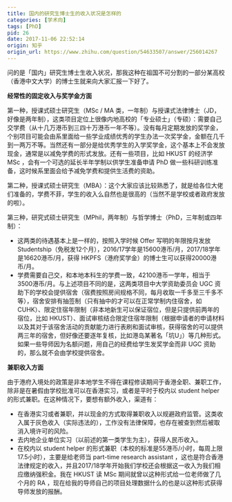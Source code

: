 ```yaml
---
title: 国内的研究生博士生的收入状况是怎样的
categories: [学术向]
tags: [PhD]
pid: 26
date: 2017-11-06 22:52:14
origin: 知乎
origin_url: https://www.zhihu.com/question/54633507/answer/256014267
---
```


问的是「国内」研究生博士生收入状况，那我这种在祖国不可分割的一部分某高校（香港中文大学）的博士生就来向大家汇报一下好了。<!--more-->

**经常性的固定收入与奖学金方面**

第一种，授课式硕士研究生（MSc / MA 类，一年制）与授课式法律博士（JD，好像是两年制），这类项目定位上很像内地高校的「专业硕士」（专硕）：需要自己交学费（从十几万港币到三四十万港币一年不等）。没有每月定期发放的奖学金，个别项目可能会由系里面给一些学业成绩优秀的学生办法一次奖学金，金额在几千到一两万不等。当然还有一部分是给优秀学生的入学奖学金，这个基本上不会发放现金，通常是以减免学费的形式发放。还有一些项目，比如 HKUST 的经济学 MSc ，会有一个可选的延长半年学制以供学生准备申请 PhD 做一些科研训练准备，这时候系里面会给予减免学费和提供生活费的资助。

第二种，授课式硕士研究生（MBA）：这个大家应该比较熟悉了，就是给各位大佬们准备的，学费不菲，学生的收入么自然也是很高的（当然不是学校或者政府发放的啦）。

第三种，研究式硕士研究生（MPhil，两年制）与哲学博士（PhD，三年制或四年制）：

- 这两类的待遇基本上是一样的，按照入学时候 Offer 写明的年限按月发放 Studentship（免税发12个月），2016/17学年是15600港币/月，2017/18学年是16620港币/月，获得 HKPFS（港府奖学金）的博士生可以获得20000港币/月。
- 学费需要自己交，和本地本科生的学费一致，42100港币一学年，相当于3500港币/月。与上述项目不同的是，这两类项目中大学资助委员会 UGC 资助下的学校会提供宿舍（宿费按照房间规格不同，每月收取一千多至三千多不等），宿舍安排有抽签制（只有抽中的才可以在正常学制内住宿舍，如 CUHK）、限定住宿年限制（非本地新生可以保证宿位，但是只提供前两年的宿位，比如 HKUST）、面试审核结合限定住宿年限制（根据申请者的申请材料以及其对于该宿舍活动的贡献能力进行表刷和面试审核，获得宿舍的可以提供两三年的宿舍，但好像还要逐年复核，比如港岛某著名「坑U」）等几种形式。如果一些导师因为名额问题，用自己的经费给学生发奖学金而非 UGC 资助的，那么就不会由学校提供宿舍。

**兼职收入方面**

由于港府入境处的政策是非本地学生不得在课程修读期间于香港全职、兼职工作，除非是在暑假由学校批准可以在香港实习，或者是平时于校内以 student helper 的形式兼职。在这种情况下，要想有额外收入，渠道有：

- 在香港实习或者兼职，并以现金的方式取得兼职收入以规避政府监管。这类收入属于灰色收入（实际违法的），工作没有法律保障，也存在被查到然后被取消入境许可的风险。
- 去内地企业单位实习（以前述的第一类学生为主），获得人民币收入。
- 在校内以 student helper 的形式兼职（本校的标准是55港币/小时，每周上限17.5小时），主要是给老师当 part-time research assistant ，这也是符合香港法律规定的收入，并且2017/18学年开始我们学校还会根据这一收入为我们相应缴纳强积金。我在 HKUST 读 MSc 期间就曾以这种形式给一位老师做了几个月的 RA ，现在给我的导师自己的项目处理数据什么的也是以这种形式获得导师发放的报酬。